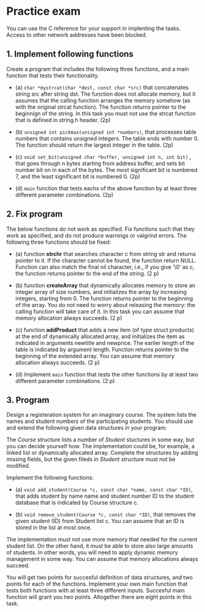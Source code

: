 # Practice exam

You can use the C reference for your support in implenting the tasks. Access to other network addresses have been blocked.

## 1. Implement following functions
Create a program that includes the following three functions, and a main function that tests their functionality.

* (a) `char *mystrcat(char *dest, const char *src)` that concatenates string src after string dst. The function does not allocate memory, but it assumes that the calling function arranges the memory somehow (as with the original strcat function). The function returns pointer to the beginnign of the string. In this task you must not use the strcat function that is defined in string.h header. (2p)

* (b) `unsigned int pickmax(unsigned int *numbers)`, that processes table numbers that contains unsigned integers. The table ends with number 0. The function should return the largest integer in the table. (2p)

* (c) `void set_bit(unsigned char *buffer, unsigned int n, int bit)`    , that goes through n bytes starting from address buffer, and sets bit number bit on in each of the bytes. The most significant bit is numbered 7, and the least significant bit is numbered 0. (2p)

* (d) `main` function that tests eachs of the above function by at least three different parameter combinations. (2p)

## 2. Fix program
The below functions do not work as specified. Fix functions such that they work as specified, and do not produce warnings or valgrind errors. The following three functions should be fixed:

* (a) function **strchr** that searches character c from string str and returns pointer to it. If the character cannot be found, the function return NULL. Function can also match the final nil character, i.e., if you give ‘\0’ as c, the function returns pointer to the end of the string. (2 p)

* (b) function **createArray** that dynamically allocates memory to store an integer array of size numbers, and initializes the array by increasing integers, starting from 0. The function returns pointer to the beginning of the array. You do not need to worry about releasing the memory: the calling function will take care of it. In this task you can assume that memory allocation always succeeds. (2 p)

* (c) function **addProduct** that adds a new item (of type struct products) at the end of dynamically allocated array, and initializes the item as indicated in arguments newtitle and newprice. The earlier length of the table is indicated by argument length. Function returns pointer to the beginning of the extended array. You can assume that memory allocation always succeeds. (2 p)

* (d) Implement `main` function that tests the other functions by at least two different parameter combinations. (2 p)

## 3. Program
Design a registeration system for an imaginary course. The system lists the names and student numbers of the participating students. You should use and extend the following given data structures in your program:

The *Course* structure lists a number of *Student* stuctures in some way, but you can decide yourself how. The implementation could be, for example, a linked list or dynamically allocated array. Complete the structures by adding missing fields, but the given fileds in *Student* structure must not be modified.

Implement the following functions:

* (a) `void add_student(Course *c, const char *name, const char *ID)`, that adds student by name name and student number ID to the student database that is indicated by Course structure c.

* (b) `void remove_student(Course *c, const char *ID)`, that removes the given student (ID) from Student list c. You can assume that an ID is stored in the list at most once.

The implementation must not use more memory that needed for the current student list. On the other hand, it must be able to store also large amounts of students. In other words, you will need to apply dynamic memory management in some way. You can assume that memory allocations always succeed.

You will get two points for succesful definition of data structures, and two points for each of the functions. Implement your own main function that tests both functions with at least three different inputs. Succesful main function will grant you two points. Altogether there are eight points in this task.

